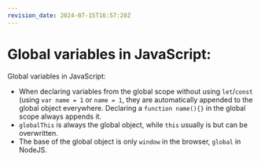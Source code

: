 ```yaml
---
revision_date: 2024-07-15T16:57:20Z
---
```

# Global variables in JavaScript:
Global variables in JavaScript:
* When declaring variables from the global scope without using `let`/`const` (using `var name = 1` or `name = 1`, they are automatically appended to the global object everywhere. Declaring a `function name(){}` in the global scope always appends it.
* `globalThis` is always the global object, while `this` usually is but can be overwritten.
* The base of the global object is only `window` in the browser, `global` in NodeJS.